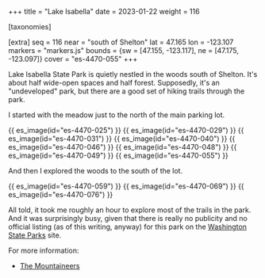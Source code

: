 +++
title = "Lake Isabella"
date = 2023-01-22
weight = 116

[taxonomies]

[extra]
seq = 116
near = "south of Shelton"
lat = 47.165
lon = -123.107
markers = "markers.js"
bounds = {sw = [47.155, -123.117], ne = [47.175, -123.097]}
cover = "es-4470-055"
+++

Lake Isabella State Park is quietly nestled in the woods south of Shelton. It's about half wide-open spaces and half forest. Supposedly, it's an "undeveloped" park, but there are a good set of hiking trails through the park.

<!-- more -->

I started with the meadow just to the north of the main parking lot.

{{ es_image(id="es-4470-025") }}
{{ es_image(id="es-4470-029") }}
{{ es_image(id="es-4470-031") }}
{{ es_image(id="es-4470-040") }}
{{ es_image(id="es-4470-046") }}
{{ es_image(id="es-4470-048") }}
{{ es_image(id="es-4470-049") }}
{{ es_image(id="es-4470-055") }}

And then I explored the woods to the south of the lot.

{{ es_image(id="es-4470-059") }}
{{ es_image(id="es-4470-069") }}
{{ es_image(id="es-4470-076") }}

All told, it took me roughly an hour to explore most of the trails in the park. And it was surprisingly busy, given that there is really no publicity and no official listing (as of this writing, anyway) for this park on the [Washington State Parks](https://www.parks.wa.gov) site.

For more information:

* [The Mountaineers](https://www.mountaineers.org/activities/routes-places/lake-isabella-state-park)
